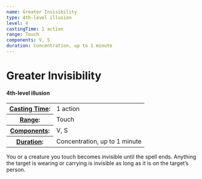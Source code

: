```yaml
---
name: Greater Invisibility
type: 4th-level illusion
level: 4
castingTime: 1 action
range: Touch
components: V, S
duration: Concentration, up to 1 minute
---
```


Greater Invisibility
====================

#### 4th-level illusion

<table cellspacing="0" class="statBlock"><tbody><tr><th><a href="/srd/spellcasting/castingASpell.htm#castingtime">Casting Time</a>:</th><td>1 action</td></tr><tr><th><a href="/srd/spellcasting/castingASpell.htm#range">Range</a>:</th><td>Touch</td></tr><tr><th><a href="/srd/spellcasting/castingASpell.htm#components">Components</a>:</th><td>V, S</td></tr><tr><th><a href="/srd/spellcasting/castingASpell.htm#duration">Duration</a>:</th><td>Concentration, up to 1 minute</td></tr></tbody></table>

You or a creature you touch becomes invisible until the spell ends. Anything the target is wearing or carrying is invisible as long as it is on the target’s person.